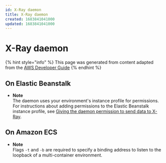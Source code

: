 ```yaml
---
id: X-Ray daemon
title: X-Ray daemon
created: 1683841041000
updated: 1683841041000
---
```

# X-Ray daemon

{% hint style="info" %}
This page was generated from content adapted from the [AWS Developer Guide](https://github.com/awsdocs/aws-xray-developer-guide.git)
{% endhint %}

## On Elastic Beanstalk

- **Note**  
The daemon uses your environment's instance profile for permissions\. For instructions about adding permissions to the Elastic Beanstalk instance profile, see [Giving the daemon permission to send data to X\-Ray](xray-daemon.md#xray-daemon-permissions)\.


## On Amazon ECS

- **Note**  
Flags `-t` and `-b` are required to specify a binding address to listen to the loopback of a multi\-container environment\.

